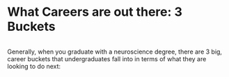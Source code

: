 # What Careers are out there: 3 Buckets

```{contents}
```

Generally, when you graduate with a neuroscience degree, there are 3 big, career buckets that undergraduates fall into in terms of what they are looking to do next:
